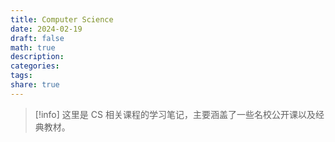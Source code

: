 ```yaml
---
title: Computer Science
date: 2024-02-19
draft: false
math: true
description: 
categories: 
tags: 
share: true
---
```

> [!info] 
> 这里是 CS 相关课程的学习笔记，主要涵盖了一些名校公开课以及经典教材。

